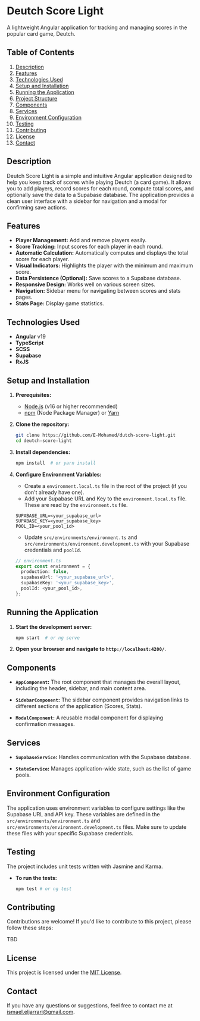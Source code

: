 # Deutch Score Light

A lightweight Angular application for tracking and managing scores in the popular card game, Deutch.

## Table of Contents

1.  [Description](#description)
2.  [Features](#features)
3.  [Technologies Used](#technologies-used)
4.  [Setup and Installation](#setup-and-installation)
5.  [Running the Application](#running-the-application)
6.  [Project Structure](#project-structure)
7.  [Components](#components)
8.  [Services](#services)
9.  [Environment Configuration](#environment-configuration)
10. [Testing](#testing)
11. [Contributing](#contributing)
12. [License](#license)
13. [Contact](#contact)

## Description

Deutch Score Light is a simple and intuitive Angular application designed to help you keep track of scores while playing Deutch (a card game).  It allows you to add players, record scores for each round, compute total scores, and optionally save the data to a Supabase database. The application provides a clean user interface with a sidebar for navigation and a modal for confirming save actions.

## Features

*   **Player Management:** Add and remove players easily.
*   **Score Tracking:** Input scores for each player in each round.
*   **Automatic Calculation:**  Automatically computes and displays the total score for each player.
*   **Visual Indicators:**  Highlights the player with the minimum and maximum score.
*   **Data Persistence (Optional):** Save scores to a Supabase database.
*   **Responsive Design:** Works well on various screen sizes.
*   **Navigation:** Sidebar menu for navigating between scores and stats pages.
*   **Stats Page:** Display game statistics.

## Technologies Used

*   **Angular** v19
*   **TypeScript** 
*   **SCSS**
*   **Supabase** 
*   **RxJS**

## Setup and Installation

1.  **Prerequisites:**

    *   [Node.js](https://nodejs.org/) (v16 or higher recommended)
    *   [npm](https://www.npmjs.com/) (Node Package Manager) or [Yarn](https://yarnpkg.com/)

2.  **Clone the repository:**

    ```bash
    git clone https://github.com/E-Mohamed/dutch-score-light.git
    cd deutch-score-light
    ```

3.  **Install dependencies:**

    ```bash
    npm install  # or yarn install
    ```

4.  **Configure Environment Variables:**

    *   Create a `environment.local.ts` file in the root of the project (if you don't already have one).
    *   Add your Supabase URL and Key to the `environment.local.ts` file.  These are read by the `environment.ts` file.

    ```
    SUPABASE_URL=<your_supabase_url>
    SUPABASE_KEY=<your_supabase_key>
    POOL_ID=<your_pool_id>
    ```

    *   Update `src/environments/environment.ts` and `src/environments/environment.development.ts` with your Supabase credentials and `poolId`.

    ```typescript
    // environment.ts
    export const environment = {
      production: false,
      supabaseUrl: '<your_supabase_url>',
      supabaseKey: '<your_supabase_key>',
      poolId: <your_pool_id>,
    };
    ```

## Running the Application

1.  **Start the development server:**

    ```bash
    npm start  # or ng serve
    ```

2.  **Open your browser and navigate to `http://localhost:4200/`**.

## Components

*   **`AppComponent`:** The root component that manages the overall layout, including the header, sidebar, and main content area.

*   **`SidebarComponent`:**  The sidebar component provides navigation links to different sections of the application (Scores, Stats).

*   **`ModalComponent`:** A reusable modal component for displaying confirmation messages.

## Services

*   **`SupabaseService`:**  Handles communication with the Supabase database.

*   **`StateService`:** Manages application-wide state, such as the list of game pools.

## Environment Configuration

The application uses environment variables to configure settings like the Supabase URL and API key. These variables are defined in the `src/environments/environment.ts` and `src/environments/environment.development.ts` files.  Make sure to update these files with your specific Supabase credentials.

## Testing

The project includes unit tests written with Jasmine and Karma.

*   **To run the tests:**

    ```bash
    npm test # or ng test
    ```

## Contributing

Contributions are welcome! If you'd like to contribute to this project, please follow these steps:

TBD

## License

This project is licensed under the [MIT License](LICENSE).

## Contact

If you have any questions or suggestions, feel free to contact me at [ismael.eljarrari@gmail.com](mailto:ismael.eljarrari@gmail.com).
